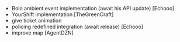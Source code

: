 - Bolo ambient event implementation (await his API update) [Echooo]
- YourShift implementation [TheGreenCraft]
- give ticket animation
- policing redefined integration (await release) [Echooo]
- improve map [AgentDZN]
